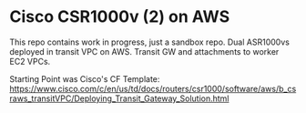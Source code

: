 # Cisco CSR1000v (2) on AWS
This repo contains work in progress, just a sandbox repo. 
Dual ASR1000vs deployed in transit VPC on AWS.
Transit GW and attachments to worker EC2 VPCs. 

Starting Point was Cisco's CF Template: https://www.cisco.com/c/en/us/td/docs/routers/csr1000/software/aws/b_csraws_transitVPC/Deploying_Transit_Gateway_Solution.html

